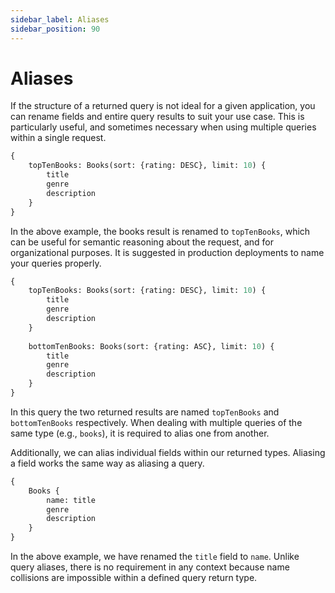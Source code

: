 ```yaml
---
sidebar_label: Aliases
sidebar_position: 90
---
```

# Aliases

If the structure of a returned query is not ideal for a given application, you can rename fields and entire query results to suit your use case. This is particularly useful, and sometimes necessary when using multiple queries within a single request.

```graphql
{
    topTenBooks: Books(sort: {rating: DESC}, limit: 10) {
        title
        genre
        description
    }
}
```

In the above example, the books result is renamed to `topTenBooks`, which can be useful for semantic reasoning about the request, and for organizational purposes. It is suggested in production deployments to name your queries properly.

```graphql
{
    topTenBooks: Books(sort: {rating: DESC}, limit: 10) {
        title
        genre
        description
    }
    
    bottomTenBooks: Books(sort: {rating: ASC}, limit: 10) {
        title
        genre
        description
    }
}
```

In this query the two returned results are named `topTenBooks` and `bottomTenBooks` respectively. When dealing with multiple queries of the same type (e.g., `books`), it is required to alias one from another.

Additionally, we can alias individual fields within our returned types. Aliasing a field works the same way as aliasing a query.

```graphql
{
    Books {
        name: title
        genre
        description
    }
}
```

In the above example, we have renamed the `title` field to `name`. Unlike query aliases, there is no requirement in any context because name collisions are impossible within a defined query return type.
